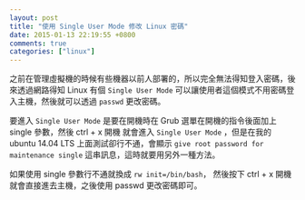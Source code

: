 ```yaml
---
layout: post
title: "使用 Single User Mode 修改 Linux 密碼"
date: 2015-01-13 22:19:55 +0800
comments: true
categories: ["linux"]
---
```


<!-- more -->

之前在管理虛擬機的時候有些機器以前人部署的，所以完全無法得知登入密碼，後來透過網路得知 Linux 有個
 `Single User Mode` 可以讓使用者這個模式不用密碼登入主機，然後就可以透過 `passwd` 更改密碼。


 要進入 `Single User Mode` 是要在開機時在 Grub 選單在開機的指令後面加上 single 參數，然後 ctrl + x 開機
 就會進入 `Single User Mode` ，但是在我的 ubuntu 14.04 LTS 上面測試卻行不通，會顯示 `give root password for maintenance single`
 這串訊息，這時就要用另外一種方法。


 如果使用 single 參數行不通就換成 `rw init=/bin/bash`， 然後按下 ctrl + x 開機就會直接進去主機，之後使用 passwd 更改密碼即可。